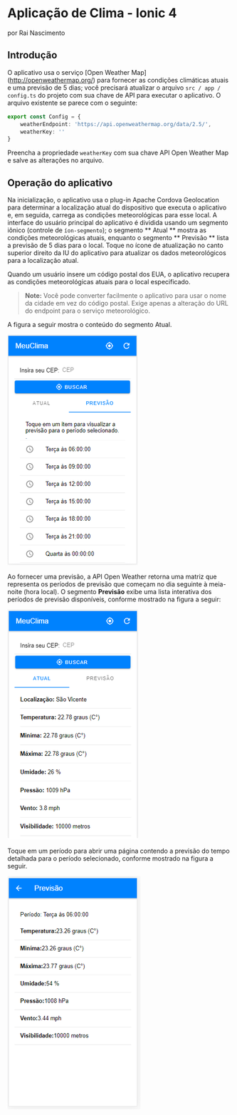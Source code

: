 # Aplicação de Clima - Ionic 4

por Rai Nascimento

## Introdução

O aplicativo usa o serviço [Open Weather Map] (http://openweathermap.org/) para fornecer as condições climáticas atuais e uma previsão de 5 dias; você precisará atualizar o arquivo `src / app / config.ts` do projeto com sua chave de API para executar o aplicativo. O arquivo existente se parece com o seguinte:

```TypeScript
export const Config = {
    weatherEndpoint: 'https://api.openweathermap.org/data/2.5/',
    weatherKey: ''
}
```

Preencha a propriedade `weatherKey` com sua chave API Open Weather Map e salve as alterações no arquivo.

## Operação do aplicativo

Na inicialização, o aplicativo usa o plug-in Apache Cordova Geolocation para determinar a localização atual do dispositivo que executa o aplicativo e, em seguida, carrega as condições meteorológicas para esse local. A interface do usuário principal do aplicativo é dividida usando um segmento iônico (controle de `íon-segmento`); o segmento ** Atual ** mostra as condições meteorológicas atuais, enquanto o segmento ** Previsão ** lista a previsão de 5 dias para o local. Toque no ícone de atualização no canto superior direito da IU do aplicativo para atualizar os dados meteorológicos para a localização atual.

Quando um usuário insere um código postal dos EUA, o aplicativo recupera as condições meteorológicas atuais para o local especificado.

> **Note:** Você pode converter facilmente o aplicativo para usar o nome da cidade em vez do código postal. Exige apenas a alteração do URL do endpoint para o serviço meteorológico. 

A figura a seguir mostra o conteúdo do segmento Atual.

![Tela Principal da Aplicação](screenshots/loc_atual.png)

Ao fornecer uma previsão, a API Open Weather retorna uma matriz que representa os períodos de previsão que começam no dia seguinte à meia-noite (hora local). O segmento **Previsão** exibe uma lista interativa dos períodos de previsão disponíveis, conforme mostrado na figura a seguir:

![Lista da Previsão de tempo](screenshots/previsao_semanal.png)

Toque em um período para abrir uma página contendo a previsão do tempo detalhada para o período selecionado, conforme mostrado na figura a seguir.

![Detalhes da previsão do tempo](screenshots/previsao_dia_semana.png)
